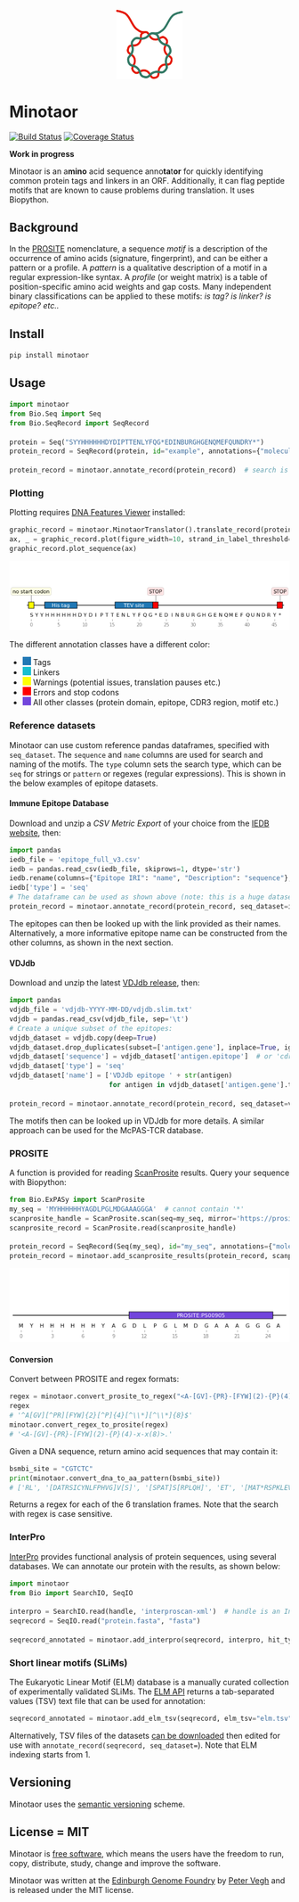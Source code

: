 <p align="center">
<img alt="Minotaor logo" title="Minotaor" src="https://raw.githubusercontent.com/Edinburgh-Genome-Foundry/Minotaor/main/images/minotaor.png" width="120">
</p>


# Minotaor

[![Build Status](https://travis-ci.org/Edinburgh-Genome-Foundry/Minotaor.svg?branch=main)](https://travis-ci.org/Edinburgh-Genome-Foundry/Minotaor)
[![Coverage Status](https://coveralls.io/repos/github/Edinburgh-Genome-Foundry/Minotaor/badge.svg?branch=main)](https://coveralls.io/github/Edinburgh-Genome-Foundry/Minotaor?branch=main)

**Work in progress**

Minotaor is an a**mino** acid sequence anno**ta**t**or** for quickly identifying common protein tags and linkers in an ORF. Additionally, it can flag peptide motifs that are known to cause problems during translation. It uses Biopython.


## Background

In the [PROSITE](https://prosite.expasy.org/) nomenclature, a sequence *motif* is a description
of the occurrence of amino acids (signature, fingerprint), and can be either a pattern or a profile.
A *pattern* is a qualitative description of a motif in a regular expression-like syntax.
A *profile* (or weight matrix) is a table of position-specific amino acid weights and gap costs.
Many independent binary classifications can be applied to these motifs: *is tag? is linker? is epitope? etc..*


## Install

```
pip install minotaor
```


## Usage

```python
import minotaor
from Bio.Seq import Seq
from Bio.SeqRecord import SeqRecord

protein = Seq("SYYHHHHHHDYDIPTTENLYFQG*EDINBURGHGENQMEFQUNDRY*")
protein_record = SeqRecord(protein, id="example", annotations={"molecule_type": "protein"})

protein_record = minotaor.annotate_record(protein_record)  # search is case sensitive
```

### Plotting

Plotting requires [DNA Features Viewer](https://github.com/Edinburgh-Genome-Foundry/DnaFeaturesViewer) installed:
```python
graphic_record = minotaor.MinotaorTranslator().translate_record(protein_record)
ax, _ = graphic_record.plot(figure_width=10, strand_in_label_threshold=7)
graphic_record.plot_sequence(ax)
```
![Example](images/example.png)

The different annotation classes have a different color:

- ![tab:blue](images/color_tab_blue.png)  Tags
- ![tab:cyan](images/color_tab_cyan.png)  Linkers
- ![yellow](images/color_yellow.png)  Warnings (potential issues, translation pauses etc.)
- ![red](images/color_red.png)  Errors and stop codons
- ![default](images/color_default.png)  All other classes (protein domain, epitope, CDR3 region, motif etc.)




### Reference datasets

Minotaor can use custom reference pandas dataframes, specified with `seq_dataset`. The `sequence` and `name` columns are used for search and naming of the motifs. The `type` column sets the search type, which can be `seq` for strings or `pattern` or regexes (regular expressions). This is shown in the below examples of epitope datasets.


#### Immune Epitope Database

Download and unzip a *CSV Metric Export* of your choice from the [IEDB website](https://www.iedb.org/database_export_v3.php), then:
```python
import pandas
iedb_file = 'epitope_full_v3.csv'
iedb = pandas.read_csv(iedb_file, skiprows=1, dtype='str')
iedb.rename(columns={"Epitope IRI": "name", "Description": "sequence"}, inplace=True)
iedb['type'] = 'seq'
# The dataframe can be used as shown above (note: this is a huge dataset):
protein_record = minotaor.annotate_record(protein_record, seq_dataset=iedb)
```
The epitopes can then be looked up with the link provided as their names. Alternatively,
a more informative epitope name can be constructed from the other columns, as shown in the next section.


#### VDJdb

Download and unzip the latest [VDJdb release](https://github.com/antigenomics/vdjdb-db/releases/latest), then:
```python
import pandas
vdjdb_file = 'vdjdb-YYYY-MM-DD/vdjdb.slim.txt'
vdjdb = pandas.read_csv(vdjdb_file, sep='\t')
# Create a unique subset of the epitopes:
vdjdb_dataset = vdjdb.copy(deep=True)
vdjdb_dataset.drop_duplicates(subset=['antigen.gene'], inplace=True, ignore_index=True)
vdjdb_dataset['sequence'] = vdjdb_dataset['antigen.epitope']  # or 'cdr3' for antibodies
vdjdb_dataset['type'] = 'seq'
vdjdb_dataset['name'] = ['VDJdb epitope ' + str(antigen)
                         for antigen in vdjdb_dataset['antigen.gene'].to_list()]

protein_record = minotaor.annotate_record(protein_record, seq_dataset=vdjdb_dataset)
```
The motifs then can be looked up in VDJdb for more details.
A similar approach can be used for the McPAS-TCR database.


### PROSITE

A function is provided for reading [ScanProsite](https://prosite.expasy.org/scanprosite) results.
Query your sequence with Biopython:
```python
from Bio.ExPASy import ScanProsite
my_seq = 'MYHHHHHHYAGDLPGLMDGAAAGGGA'  # cannot contain '*'
scanprosite_handle = ScanProsite.scan(seq=my_seq, mirror='https://prosite.expasy.org/', output='xml')
scanprosite_record = ScanProsite.read(scanprosite_handle)

protein_record = SeqRecord(Seq(my_seq), id="my_seq", annotations={"molecule_type": "protein"})
protein_record = minotaor.add_scanprosite_results(protein_record, scanprosite_record)
```

![Prosite](images/example_prosite.png)


#### Conversion

Convert between PROSITE and regex formats:
```python
regex = minotaor.convert_prosite_to_regex("<A-[GV]-{PR}-[FYW](2)-{P}(4)-x-x(8)>.")
regex
# '^A[GV][^PR][FYW]{2}[^P]{4}[^\\*][^\\*]{8}$'
minotaor.convert_regex_to_prosite(regex)
# '<A-[GV]-{PR}-[FYW](2)-{P}(4)-x-x(8)>.'
```

Given a DNA sequence, return amino acid sequences that may contain it:
```python
bsmbi_site = "CGTCTC"
print(minotaor.convert_dna_to_aa_pattern(bsmbi_site))
# ['RL', '[DATRSICYNLFPHVG]V[S]', '[SPAT]S[RPLQH]', 'ET', '[MAT*RSPKLEVQGW]R[R]', '[G*R]D[DAVEG]']
```
Returns a regex for each of the 6 translation frames. Note that the search with regex is case sensitive.


### InterPro

[InterPro](http://www.ebi.ac.uk/interpro/) provides functional analysis of protein sequences, using several databases. We can annotate our protein with the results, as shown below:
```python
import minotaor
from Bio import SearchIO, SeqIO

interpro = SearchIO.read(handle, 'interproscan-xml')  # handle is an InterProScan xml file
seqrecord = SeqIO.read("protein.fasta", "fasta")

seqrecord_annotated = minotaor.add_interpro(seqrecord, interpro, hit_types=['phobius'])
```


### Short linear motifs (SLiMs)

The Eukaryotic Linear Motif (ELM) database is a manually curated collection of experimentally validated SLiMs. The [ELM API](http://elm.eu.org/api/manual.html) returns a tab-separated values (TSV) text file that can be used for annotation:
```python
seqrecord_annotated = minotaor.add_elm_tsv(seqrecord, elm_tsv="elm.tsv")
```
Alternatively, TSV files of the datasets [can be downloaded](http://elm.eu.org/downloads.html) then edited for use with `annotate_record(seqrecord, seq_dataset=`). Note that ELM indexing starts from 1.


## Versioning

Minotaor uses the [semantic versioning](https://semver.org) scheme.


## License = MIT

Minotaor is [free software](https://www.gnu.org/philosophy/free-sw.en.html), which means
the users have the freedom to run, copy, distribute, study, change and improve the software.

Minotaor was written at the [Edinburgh Genome Foundry](https://edinburgh-genome-foundry.github.io/)
by [Peter Vegh](https://github.com/veghp) and is released under the MIT license.
